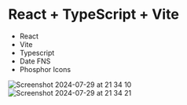 # React + TypeScript + Vite

 
- React
- Vite
- Typescript
- Date FNS
- Phosphor Icons



![Screenshot 2024-07-29 at 21 34 10](https://github.com/user-attachments/assets/522adb91-be73-42eb-a710-f50cfdbee8d6)
![Screenshot 2024-07-29 at 21 34 21](https://github.com/user-attachments/assets/ff082b24-c103-4fea-906c-682d75fc5185)
